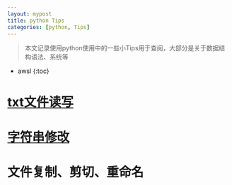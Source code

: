 ```yaml
---
layout: mypost
title: python Tips
categories: [python, Tips]
---
```


> 本文记录使用python使用中的一些小Tips用于查阅，大部分是关于数据结构语法、系统等

* awsl
{:toc}
# [txt文件读写](https://blog.csdn.net/qq_37828488/article/details/100024924)

# [字符串修改](https://blog.csdn.net/weixin_41047834/article/details/81149483)

# 文件复制、剪切、重命名